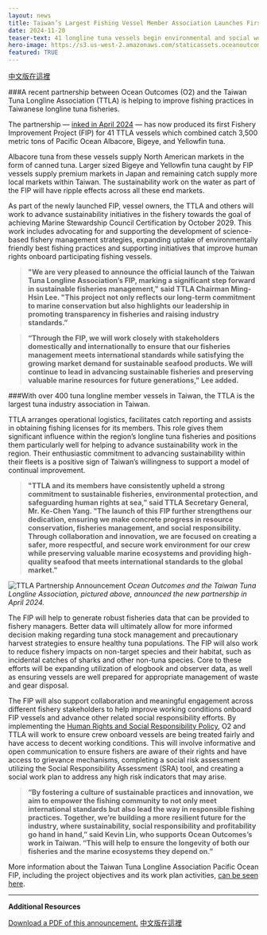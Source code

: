 ```yaml
---
layout: news
title: Taiwan’s Largest Fishing Vessel Member Association Launches First Fishery Improvement Project 
date: 2024-11-20
teaser-text: 41 longline tuna vessels begin environmental and social work towards goal of 2029 Marine Stewardship Council certification. 
hero-image: https://s3.us-west-2.amazonaws.com/staticassets.oceanoutcomes.org/hero+photos/TTLA-tuna-fip-launch-hero.png
featured: TRUE
---
```


[中文版在這裡](https://s3.us-west-2.amazonaws.com/staticassets.oceanoutcomes.org/supporting+documents/CHINESE+LANGUAGE+VERSION+TTLA+and+O2+FIP+Launch+Press+Release+November+2024.pdf)

###A recent partnership between Ocean Outcomes (O2) and the Taiwan Tuna Longline Association (TTLA) is helping to improve fishing practices in Taiwanese longline tuna fisheries. 

The partnership — [inked in April 2024](https://www.oceanoutcomes.org/news/leading-taiwanese-tuna-industry-association-commits-to-sustainability/) — has now produced its first Fishery Improvement Project (FIP) for 41 TTLA vessels which combined catch 3,500 metric tons of Pacific Ocean Albacore, Bigeye, and Yellowfin tuna. 

Albacore tuna from these vessels supply North American markets in the form of canned tuna. Larger sized Bigeye and Yellowfin tuna caught by FIP vessels supply premium markets in Japan and remaining catch supply more local markets within Taiwan. The sustainability work on the water as part of the FIP will have ripple effects across all these end markets. 

As part of the newly launched FIP, vessel owners, the TTLA and others will work to advance sustainability initiatives in the fishery towards the goal of achieving Marine Stewardship Council Certification by October 2029. This work includes advocating for and supporting the development of science-based fishery management strategies, expanding uptake of environmentally friendly best fishing practices and supporting initiatives that improve human rights onboard participating fishing vessels.

>**"We are very pleased to announce the official launch of the Taiwan Tuna Longline Association’s FIP, marking a significant step forward in sustainable fisheries management," said TTLA Chairman Ming-Hsin Lee. "This project not only reflects our long-term commitment to marine conservation but also highlights our leadership in promoting transparency in fisheries and raising industry standards.”**

>**“Through the FIP, we will work closely with stakeholders domestically and internationally to ensure that our fisheries management meets international standards while satisfying the growing market demand for sustainable seafood products. We will continue to lead in advancing sustainable fisheries and preserving valuable marine resources for future generations," Lee added.**

###With over 400 tuna longline member vessels in Taiwan, the TTLA is the largest tuna industry association in Taiwan. 

TTLA arranges operational logistics, facilitates catch reporting and assists in obtaining fishing licenses for its members. This role gives them significant influence within the region’s longline tuna fisheries and positions them particularly well for helping to advance sustainability work in the region. Their enthusiastic commitment to advancing sustainability within their fleets is a positive sign of Taiwan’s willingness to support a model of continual improvement. 

>**"TTLA and its members have consistently upheld a strong commitment to sustainable fisheries, environmental protection, and safeguarding human rights at sea," said TTLA Secretary General, Mr. Ke-Chen Yang. "The launch of this FIP further strengthens our dedication, ensuring we make concrete progress in resource conservation, fisheries management, and social responsibility. Through collaboration and innovation, we are focused on creating a safer, more respectful, and secure work environment for our crew while preserving valuable marine ecosystems and providing high-quality seafood that meets international standards to the global market."**

![TTLA Partnership Announcement](https://s3.us-west-2.amazonaws.com/staticassets.oceanoutcomes.org/news+and+analysis/hero+images/leading-taiwanese-tuna-industry-association-commits-to-sustainability-hero.png)
*Ocean Outcomes and the Taiwan Tuna Longline Association, pictured above, announced the new partnership in April 2024.*

The FIP will help to generate robust fisheries data that can be provided to fishery managers. Better data will ultimately allow for more informed decision making regarding tuna stock management and precautionary harvest strategies to ensure healthy tuna populations. The FIP will also work to reduce fishery impacts on non-target species and their habitat, such as incidental catches of sharks and other non-tuna species. Core to these efforts will be expanding utilization of elogbook and observer data, as well as ensuring vessels are well prepared for appropriate management of waste and gear disposal.

The FIP will also support collaboration and meaningful engagement across different fishery stakeholders to help improve working conditions onboard FIP vessels and advance other related social responsibility efforts. By implementing the [Human Rights and Social Responsibility Policy](https://fisheryprogress.org/sites/default/files/FP_SocialPolicy_English_5.7.21.pdf), O2 and TTLA will work to ensure crew onboard vessels are being treated fairly and have access to decent working conditions. This will involve informative and open communication to ensure fishers are aware of their rights and have access to grievance mechanisms, completing a social risk assessment utilizing the Social Responsibility Assessment (SRA) tool, and creating a social work plan to address any high risk indicators that may arise. 

>**“By fostering a culture of sustainable practices and innovation, we aim to empower the fishing community to not only meet international standards but also lead the way in responsible fishing practices. Together, we’re building a more resilient future for the industry, where sustainability, social responsibility and profitability go hand in hand,” said Kevin Lin, who supports Ocean Outcomes’s work in Taiwan. “This will help to ensure the longevity of both our fisheries and the marine ecosystems they depend on.”**

More information about the Taiwan Tuna Longline Association Pacific Ocean FIP, including the project objectives and its work plan activities, [can be seen here](https://www.oceanoutcomes.org/what-we-do/tuna/taiwan-tuna-longline-association-pacific-ocean-fip/).

----

**Additional Resources**

[Download a PDF of this announcement.](https://s3.us-west-2.amazonaws.com/staticassets.oceanoutcomes.org/supporting+documents/TTLA+and+O2+FIP+Launch+Press+Release+November+2024.pdf) [中文版在這裡](https://s3.us-west-2.amazonaws.com/staticassets.oceanoutcomes.org/supporting+documents/CHINESE+LANGUAGE+VERSION+TTLA+and+O2+FIP+Launch+Press+Release+November+2024.pdf)
